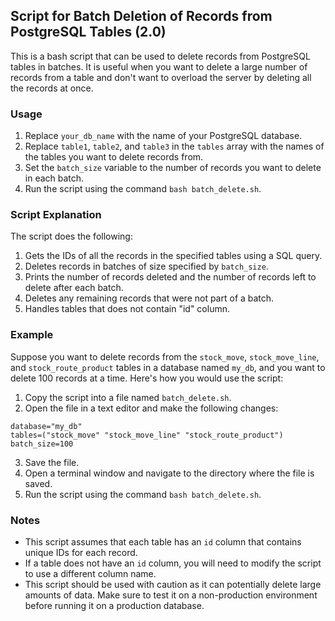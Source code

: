 ## Script for Batch Deletion of Records from PostgreSQL Tables (2.0)

This is a bash script that can be used to delete records from PostgreSQL tables in batches. It is useful when you want to delete a large number of records from a table and don't want to overload the server by deleting all the records at once.

### Usage

1. Replace `your_db_name` with the name of your PostgreSQL database.
2. Replace `table1`, `table2`, and `table3` in the `tables` array with the names of the tables you want to delete records from.
3. Set the `batch_size` variable to the number of records you want to delete in each batch.
4. Run the script using the command `bash batch_delete.sh`.

### Script Explanation

The script does the following:

1. Gets the IDs of all the records in the specified tables using a SQL query.
2. Deletes records in batches of size specified by `batch_size`.
3. Prints the number of records deleted and the number of records left to delete after each batch.
4. Deletes any remaining records that were not part of a batch.
5. Handles tables that does not contain "id" column.

### Example

Suppose you want to delete records from the `stock_move`, `stock_move_line`, and `stock_route_product` tables in a database named `my_db`, and you want to delete 100 records at a time. Here's how you would use the script:

1. Copy the script into a file named `batch_delete.sh`.
2. Open the file in a text editor and make the following changes:
```
database="my_db"
tables=("stock_move" "stock_move_line" "stock_route_product")
batch_size=100
```


3. Save the file.
4. Open a terminal window and navigate to the directory where the file is saved.
5. Run the script using the command `bash batch_delete.sh`.

### Notes

- This script assumes that each table has an `id` column that contains unique IDs for each record.
- If a table does not have an `id` column, you will need to modify the script to use a different column name.
- This script should be used with caution as it can potentially delete large amounts of data. Make sure to test it on a non-production environment before running it on a production database.
